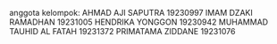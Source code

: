 anggota kelompok:
 AHMAD AJI SAPUTRA    19230997
 IMAM DZAKI RAMADHAN    19231005
 HENDRIKA YONGGON    19230942
 MUHAMMAD TAUHID AL FATAH    19231372
 PRIMATAMA ZIDDANE    19231076
